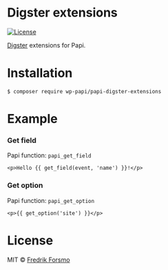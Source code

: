 # Digster extensions

[![License](https://img.shields.io/packagist/l/wp-papi/papi-digster-extensions.svg)](https://packagist.org/packages/wp-papi/papi-digster-extensions)

[Digster](https://github.com/frozzare/wp-digster) extensions for Papi.

# Installation

```
$ composer require wp-papi/papi-digster-extensions
```

# Example

### Get field

Papi function: `papi_get_field`

```twig
<p>Hello {{ get_field(event, 'name') }}!</p>
```

### Get option

Papi function: `papi_get_option`

```twig
<p>{{ get_option('site') }}</p>
```

# License

MIT © [Fredrik Forsmo](https://github.com/frozzare)
